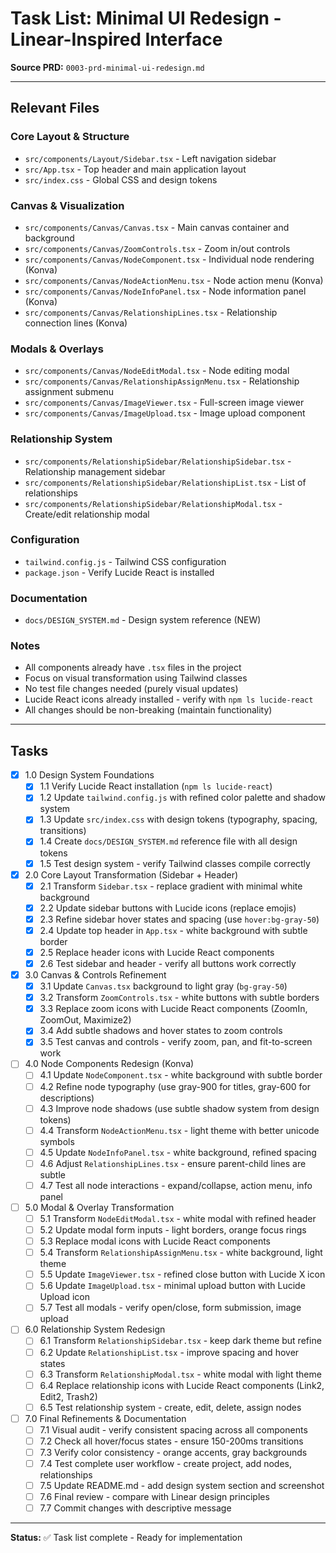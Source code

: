 # Task List: Minimal UI Redesign - Linear-Inspired Interface

**Source PRD:** `0003-prd-minimal-ui-redesign.md`

---

## Relevant Files

### Core Layout & Structure
- `src/components/Layout/Sidebar.tsx` - Left navigation sidebar
- `src/App.tsx` - Top header and main application layout
- `src/index.css` - Global CSS and design tokens

### Canvas & Visualization
- `src/components/Canvas/Canvas.tsx` - Main canvas container and background
- `src/components/Canvas/ZoomControls.tsx` - Zoom in/out controls
- `src/components/Canvas/NodeComponent.tsx` - Individual node rendering (Konva)
- `src/components/Canvas/NodeActionMenu.tsx` - Node action menu (Konva)
- `src/components/Canvas/NodeInfoPanel.tsx` - Node information panel (Konva)
- `src/components/Canvas/RelationshipLines.tsx` - Relationship connection lines (Konva)

### Modals & Overlays
- `src/components/Canvas/NodeEditModal.tsx` - Node editing modal
- `src/components/Canvas/RelationshipAssignMenu.tsx` - Relationship assignment submenu
- `src/components/Canvas/ImageViewer.tsx` - Full-screen image viewer
- `src/components/Canvas/ImageUpload.tsx` - Image upload component

### Relationship System
- `src/components/RelationshipSidebar/RelationshipSidebar.tsx` - Relationship management sidebar
- `src/components/RelationshipSidebar/RelationshipList.tsx` - List of relationships
- `src/components/RelationshipSidebar/RelationshipModal.tsx` - Create/edit relationship modal

### Configuration
- `tailwind.config.js` - Tailwind CSS configuration
- `package.json` - Verify Lucide React is installed

### Documentation
- `docs/DESIGN_SYSTEM.md` - Design system reference (NEW)

### Notes
- All components already have `.tsx` files in the project
- Focus on visual transformation using Tailwind classes
- No test file changes needed (purely visual updates)
- Lucide React icons already installed - verify with `npm ls lucide-react`
- All changes should be non-breaking (maintain functionality)

---

## Tasks

- [x] 1.0 Design System Foundations
  - [x] 1.1 Verify Lucide React installation (`npm ls lucide-react`)
  - [x] 1.2 Update `tailwind.config.js` with refined color palette and shadow system
  - [x] 1.3 Update `src/index.css` with design tokens (typography, spacing, transitions)
  - [x] 1.4 Create `docs/DESIGN_SYSTEM.md` reference file with all design tokens
  - [x] 1.5 Test design system - verify Tailwind classes compile correctly

- [x] 2.0 Core Layout Transformation (Sidebar + Header)
  - [x] 2.1 Transform `Sidebar.tsx` - replace gradient with minimal white background
  - [x] 2.2 Update sidebar buttons with Lucide icons (replace emojis)
  - [x] 2.3 Refine sidebar hover states and spacing (use `hover:bg-gray-50`)
  - [x] 2.4 Update top header in `App.tsx` - white background with subtle border
  - [x] 2.5 Replace header icons with Lucide React components
  - [x] 2.6 Test sidebar and header - verify all buttons work correctly

- [x] 3.0 Canvas & Controls Refinement
  - [x] 3.1 Update `Canvas.tsx` background to light gray (`bg-gray-50`)
  - [x] 3.2 Transform `ZoomControls.tsx` - white buttons with subtle borders
  - [x] 3.3 Replace zoom icons with Lucide React components (ZoomIn, ZoomOut, Maximize2)
  - [x] 3.4 Add subtle shadows and hover states to zoom controls
  - [x] 3.5 Test canvas and controls - verify zoom, pan, and fit-to-screen work

- [ ] 4.0 Node Components Redesign (Konva)
  - [ ] 4.1 Update `NodeComponent.tsx` - white background with subtle border
  - [ ] 4.2 Refine node typography (use gray-900 for titles, gray-600 for descriptions)
  - [ ] 4.3 Improve node shadows (use subtle shadow system from design tokens)
  - [ ] 4.4 Transform `NodeActionMenu.tsx` - light theme with better unicode symbols
  - [ ] 4.5 Update `NodeInfoPanel.tsx` - white background, refined spacing
  - [ ] 4.6 Adjust `RelationshipLines.tsx` - ensure parent-child lines are subtle
  - [ ] 4.7 Test all node interactions - expand/collapse, action menu, info panel

- [ ] 5.0 Modal & Overlay Transformation
  - [ ] 5.1 Transform `NodeEditModal.tsx` - white modal with refined header
  - [ ] 5.2 Update modal form inputs - light borders, orange focus rings
  - [ ] 5.3 Replace modal icons with Lucide React components
  - [ ] 5.4 Transform `RelationshipAssignMenu.tsx` - white background, light theme
  - [ ] 5.5 Update `ImageViewer.tsx` - refined close button with Lucide X icon
  - [ ] 5.6 Update `ImageUpload.tsx` - minimal upload button with Lucide Upload icon
  - [ ] 5.7 Test all modals - verify open/close, form submission, image upload

- [ ] 6.0 Relationship System Redesign
  - [ ] 6.1 Transform `RelationshipSidebar.tsx` - keep dark theme but refine
  - [ ] 6.2 Update `RelationshipList.tsx` - improve spacing and hover states
  - [ ] 6.3 Transform `RelationshipModal.tsx` - white modal with light theme
  - [ ] 6.4 Replace relationship icons with Lucide React components (Link2, Edit2, Trash2)
  - [ ] 6.5 Test relationship system - create, edit, delete, assign nodes

- [ ] 7.0 Final Refinements & Documentation
  - [ ] 7.1 Visual audit - verify consistent spacing across all components
  - [ ] 7.2 Check all hover/focus states - ensure 150-200ms transitions
  - [ ] 7.3 Verify color consistency - orange accents, gray backgrounds
  - [ ] 7.4 Test complete user workflow - create project, add nodes, relationships
  - [ ] 7.5 Update README.md - add design system section and screenshot
  - [ ] 7.6 Final review - compare with Linear design principles
  - [ ] 7.7 Commit changes with descriptive message

---

**Status:** ✅ Task list complete - Ready for implementation
